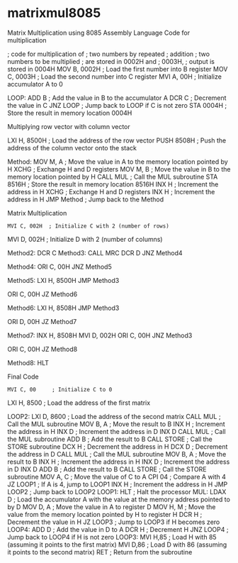 # matrixmul8085
Matrix Multiplication using 8085 Assembly Language
Code for multiplication

; code for multiplication of 
; two numbers by repeated 
; addition 
; two numbers to be multiplied 
; are stored in 0002H and 
; 0003H, 
; output is stored in 0004H 
MOV B, 0002H  ; Load the first number into B register
MOV C, 0003H  ; Load the second number into C register
MVI A, 00H    ; Initialize accumulator A to 0

LOOP:
ADD B         ; Add the value in B to the accumulator A
DCR C         ; Decrement the value in C
JNZ LOOP      ; Jump back to LOOP if C is not zero
STA 0004H     ; Store the result in memory location 0004H

Multiplying row vector with column vector 

LXI H, 8500H  ; Load the address of the row vector
PUSH 8508H    ; Push the address of the column vector onto the stack

Method:
MOV M, A      ; Move the value in A to the memory location pointed by H
XCHG          ; Exchange H and D registers
MOV M, B      ; Move the value in B to the memory location pointed by H
CALL MUL      ; Call the MUL subroutine
STA 8516H     ; Store the result in memory location 8516H
INX H         ; Increment the address in H
XCHG          ; Exchange H and D registers
INX H         ; Increment the address in H
JMP Method    ; Jump back to the Method

Matrix Multiplication

	MVI C, 002H  ; Initialize C with 2 (number of rows)
MVI D, 002H  ; Initialize D with 2 (number of columns)

Method2:
DCR C
Method3: CALL MRC
DCR D
JNZ Method4

Method4:
ORI C, 00H
JNZ Method5

Method5:
LXI H, 8500H
JMP Method3

ORI C, 00H
JZ Method6

Method6:
LXI H, 8508H
JMP Method3

ORI D, 00H
JZ Method7

Method7:
INX H, 8508H
MVI D, 002H
ORI C, 00H
JNZ Method3

ORI C, 00H
JZ Method8

Method8:
HLT

Final Code
	
	MVI C, 00     ; Initialize C to 0
LXI H, 8500    ; Load the address of the first matrix

LOOP2:
LXI D, 8600    ; Load the address of the second matrix
CALL MUL      ; Call the MUL subroutine
MOV B, A       ; Move the result to B
INX H          ; Increment the address in H
INX D          ; Increment the address in D
INX D
CALL MUL      ; Call the MUL subroutine
ADD B          ; Add the result to B
CALL STORE    ; Call the STORE subroutine
DCX H          ; Decrement the address in H
DCX D          ; Decrement the address in D
CALL MUL      ; Call the MUL subroutine
MOV B, A       ; Move the result to B
INX H          ; Increment the address in H
INX D          ; Increment the address in D
INX D
ADD B          ; Add the result to B
CALL STORE    ; Call the STORE subroutine
MOV A, C       ; Move the value of C to A
CPI 04         ; Compare A with 4
JZ LOOP1       ; If A is 4, jump to LOOP1
INX H          ; Increment the address in H
JMP LOOP2      ; Jump back to LOOP2
LOOP1:
HLT            ; Halt the processor
MUL: LDAX D    ; Load the accumulator A with the value at the memory address pointed to by D
MOV D, A      ; Move the value in A to register D
MOV H, M      ; Move the value from the memory location pointed by H to register H
DCR H         ; Decrement the value in H
JZ LOOP3      ; Jump to LOOP3 if H becomes zero
LOOP4: ADD D   ; Add the value in D to A
DCR H         ; Decrement H
JNZ LOOP4     ; Jump back to LOOP4 if H is not zero
LOOP3: MVI H,85 ; Load H with 85 (assuming it points to the first matrix)
MVI D,86     ; Load D with 86 (assuming it points to the second matrix)
RET           ; Return from the subroutine
